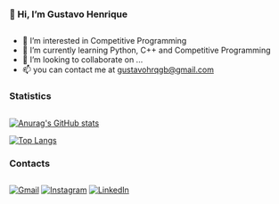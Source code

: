 ### 👋 Hi, I’m Gustavo Henrique
##
- 👀 I’m interested in Competitive Programming
- 🌱 I’m currently learning Python, C++ and Competitive Programming
- 💞️ I’m looking to collaborate on ...
- 📫 you can contact me at gustavohrqgb@gmail.com

### Statistics
##
[![Anurag's GitHub stats](https://github-readme-stats-sigma-five.vercel.app/api?username=GustavoHenriqueGB&count_private=true&show_icons=true&theme=tokyonight)](https://github.com/anuraghazra/github-readme-stats)

[![Top Langs](https://github-readme-stats-sigma-five.vercel.app/api/top-langs/?username=GustavoHenriqueGB&th=tokyonight)](https://github.com/anuraghazra/github-readme-stats)

### Contacts
##

[![Gmail](https://img.shields.io/badge/Gmail-D14836?style=for-the-badge&logo=gmail&logoColor=white)](mailto:gustavohrqgb@gmail.com)
[![Instagram](https://img.shields.io/badge/Instagram-E4405F?style=for-the-badge&logo=instagram&logoColor=white)](https://www.instagram.com/hrq_gustavoo/)
[![LinkedIn](https://img.shields.io/badge/LinkedIn-0077B5?style=for-the-badge&logo=linkedin&logoColor=white)](https://www.linkedin.com/in/gustavo-henrique-gomes-barbosa-495aa2278/)
